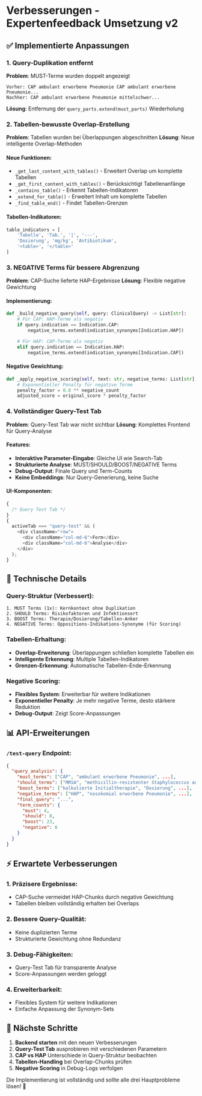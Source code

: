 # Verbesserungen - Expertenfeedback Umsetzung v2

## ✅ Implementierte Anpassungen

### 1. **Query-Duplikation entfernt**

**Problem**: MUST-Terme wurden doppelt angezeigt

```
Vorher: CAP ambulant erworbene Pneumonie CAP ambulant erworbene Pneumonie...
Nachher: CAP ambulant erworbene Pneumonie mittelschwer...
```

**Lösung**: Entfernung der `query_parts.extend(must_parts)` Wiederholung

### 2. **Tabellen-bewusste Overlap-Erstellung**

**Problem**: Tabellen wurden bei Überlappungen abgeschnitten
**Lösung**: Neue intelligente Overlap-Methoden

#### Neue Funktionen:

- `_get_last_content_with_tables()` - Erweitert Overlap um komplette Tabellen
- `_get_first_content_with_tables()` - Berücksichtigt Tabellenanfänge
- `_contains_table()` - Erkennt Tabellen-Indikatoren
- `_extend_for_table()` - Erweitert Inhalt um komplette Tabellen
- `_find_table_end()` - Findet Tabellen-Grenzen

#### Tabellen-Indikatoren:

```python
table_indicators = [
    'Tabelle', 'Tab.', '|', '---',
    'Dosierung', 'mg/kg', 'Antibiotikum',
    '<table>', '</table>'
]
```

### 3. **NEGATIVE Terms für bessere Abgrenzung**

**Problem**: CAP-Suche lieferte HAP-Ergebnisse
**Lösung**: Flexible negative Gewichtung

#### Implementierung:

```python
def _build_negative_query(self, query: ClinicalQuery) -> List[str]:
    # Für CAP: HAP-Terme als negativ
    if query.indication == Indication.CAP:
        negative_terms.extend(indication_synonyms[Indication.HAP])

    # Für HAP: CAP-Terme als negativ
    elif query.indication == Indication.HAP:
        negative_terms.extend(indication_synonyms[Indication.CAP])
```

#### Negative Gewichtung:

```python
def _apply_negative_scoring(self, text: str, negative_terms: List[str], original_score: float):
    # Exponentieller Penalty für negative Terme
    penalty_factor = 0.8 ** negative_count
    adjusted_score = original_score * penalty_factor
```

### 4. **Vollständiger Query-Test Tab**

**Problem**: Query-Test Tab war nicht sichtbar
**Lösung**: Komplettes Frontend für Query-Analyse

#### Features:

- **Interaktive Parameter-Eingabe**: Gleiche UI wie Search-Tab
- **Strukturierte Analyse**: MUST/SHOULD/BOOST/NEGATIVE Terms
- **Debug-Output**: Finale Query und Term-Counts
- **Keine Embeddings**: Nur Query-Generierung, keine Suche

#### UI-Komponenten:

```javascript
{
  /* Query Test Tab */
}
{
  activeTab === "query-test" && (
    <div className="row">
      <div className="col-md-6">Form</div>
      <div className="col-md-6">Analyse</div>
    </div>
  );
}
```

## 🔧 Technische Details

### Query-Struktur (Verbessert):

```
1. MUST Terms (1x): Kernkontext ohne Duplikation
2. SHOULD Terms: Risikofaktoren und Infektionsort
3. BOOST Terms: Therapie/Dosierung/Tabellen-Anker
4. NEGATIVE Terms: Oppositions-Indikations-Synonyme (für Scoring)
```

### Tabellen-Erhaltung:

- **Overlap-Erweiterung**: Überlappungen schließen komplette Tabellen ein
- **Intelligente Erkennung**: Multiple Tabellen-Indikatoren
- **Grenzen-Erkennung**: Automatische Tabellen-Ende-Erkennung

### Negative Scoring:

- **Flexibles System**: Erweiterbar für weitere Indikationen
- **Exponentieller Penalty**: Je mehr negative Terme, desto stärkere Reduktion
- **Debug-Output**: Zeigt Score-Anpassungen

## 📊 API-Erweiterungen

### `/test-query` Endpoint:

```json
{
  "query_analysis": {
    "must_terms": ["CAP", "ambulant erworbene Pneumonie", ...],
    "should_terms": ["MRSA", "methicillin-resistenter Staphylococcus aureus", ...],
    "boost_terms": ["kalkulierte Initialtherapie", "Dosierung", ...],
    "negative_terms": ["HAP", "nosokomial erworbene Pneumonie", ...],
    "final_query": "...",
    "term_counts": {
      "must": 4,
      "should": 8,
      "boost": 23,
      "negative": 6
    }
  }
}
```

## ⚡ Erwartete Verbesserungen

### 1. **Präzisere Ergebnisse**:

- CAP-Suche vermeidet HAP-Chunks durch negative Gewichtung
- Tabellen bleiben vollständig erhalten bei Overlaps

### 2. **Bessere Query-Qualität**:

- Keine duplizierten Terme
- Strukturierte Gewichtung ohne Redundanz

### 3. **Debug-Fähigkeiten**:

- Query-Test Tab für transparente Analyse
- Score-Anpassungen werden geloggt

### 4. **Erweiterbarkeit**:

- Flexibles System für weitere Indikationen
- Einfache Anpassung der Synonym-Sets

## 🚀 Nächste Schritte

1. **Backend starten** mit den neuen Verbesserungen
2. **Query-Test Tab** ausprobieren mit verschiedenen Parametern
3. **CAP vs HAP** Unterschiede in Query-Struktur beobachten
4. **Tabellen-Handling** bei Overlap-Chunks prüfen
5. **Negative Scoring** in Debug-Logs verfolgen

Die Implementierung ist vollständig und sollte alle drei Hauptprobleme lösen! 🎯
